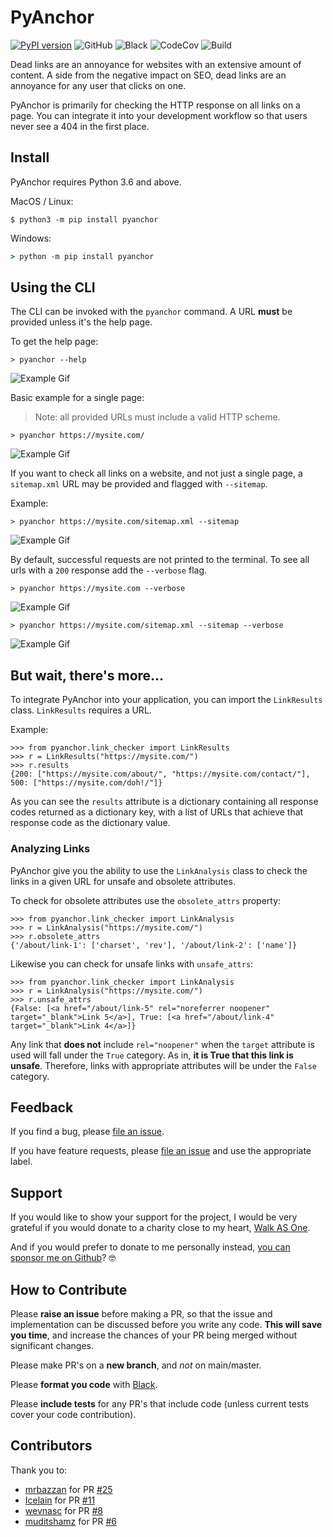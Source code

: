 # PyAnchor

[![PyPI version](https://badge.fury.io/py/pyanchor.svg)](https://badge.fury.io/py/pyanchor)
![GitHub](https://img.shields.io/github/license/endlesstrax/pyanchor)
![Black](https://img.shields.io/badge/code%20style-black-000000.svg)
![CodeCov](https://codecov.io/gh/EndlessTrax/pyanchor/branch/master/graph/badge.svg)
![Build](https://travis-ci.org/EndlessTrax/pyanchor.svg?branch=master)

Dead links are an annoyance for websites with an extensive amount of content. A side from the
negative impact on SEO, dead links are an annoyance for any user that clicks on one.

PyAnchor is primarily for checking the HTTP response on all links on a page. You can integrate it
into your development workflow so that users never see a 404 in the first place.

## Install

PyAnchor requires Python 3.6 and above.

MacOS / Linux:

```shell
$ python3 -m pip install pyanchor
```

Windows:

```cmd
> python -m pip install pyanchor
```

## Using the CLI

The CLI can be invoked with the `pyanchor` command. A URL **must** be provided unless it's the help page.

To get the help page:

```shell script
> pyanchor --help
```

![Example Gif](/assets/example-help.gif)

Basic example for a single page:
> Note: all provided URLs must include a valid HTTP scheme.

```shell
> pyanchor https://mysite.com/
```


![Example Gif](/assets/example-single-page.gif)


If you want to check all links on a website, and not just a single page, a `sitemap.xml` URL may be
provided and flagged with `--sitemap`.

Example:

```shell script
> pyanchor https://mysite.com/sitemap.xml --sitemap
```

![Example Gif](/assets/example-sitemap.gif)

By default, successful requests are not printed to the terminal. To see all urls with a `200`
response add the `--verbose` flag.

```shell script
> pyanchor https://mysite.com --verbose
```
![Example Gif](/assets/example-single-page-verbose.gif)

```shell script
> pyanchor https://mysite.com/sitemap.xml --sitemap --verbose
```

![Example Gif](/assets/example-sitemap-verbose.gif)

## But wait, there's more...

To integrate PyAnchor into your application, you can import the `LinkResults` class. `LinkResults`
requires a URL.

Example:

```
>>> from pyanchor.link_checker import LinkResults
>>> r = LinkResults("https://mysite.com/")
>>> r.results
{200: ["https://mysite.com/about/", "https://mysite.com/contact/"], 500: ["https://mysite.com/doh!/"]}
```

As you can see the `results` attribute is a dictionary containing all response codes returned as a
dictionary key, with a list of URLs that achieve that response code as the dictionary value.

### Analyzing Links

PyAnchor give you the ability to use the `LinkAnalysis` class to check the links in a given URL for unsafe and obsolete attributes.

To check for obsolete attributes use the `obsolete_attrs` property:

```
>>> from pyanchor.link_checker import LinkAnalysis
>>> r = LinkAnalysis("https://mysite.com/")
>>> r.obsolete_attrs
{'/about/link-1': ['charset', 'rev'], '/about/link-2': ['name']}
```

Likewise you can check for unsafe links with `unsafe_attrs`:

```
>>> from pyanchor.link_checker import LinkAnalysis
>>> r = LinkAnalysis("https://mysite.com/")
>>> r.unsafe_attrs
{False: [<a href="/about/link-5" rel="noreferrer noopener" target="_blank">Link 5</a>], True: [<a href="/about/link-4" target="_blank">Link 4</a>]}
```


Any link that **does not** include `rel="noopener"` when the `target` attribute is used will fall under the `True` category. As in, **it is True that this link is unsafe**. Therefore, links with appropriate attributes will be under the `False` category.

## Feedback

If you find a bug, please [file an issue](https://github.com/EndlessTrax/pyanchor/issues).

If you have feature requests, please [file an issue](https://github.com/EndlessTrax/pyanchor/issues)
and use the appropriate label.

## Support

If you would like to show your support for the project, I would be very grateful if you would donate
to a charity close to my heart, [Walk AS One](https://walkasone.org/donate/).

And if you would prefer to donate to me personally instead,
[you can sponsor me on Github](https://github.com/sponsors/EndlessTrax)? 🤓


## How to Contribute

Please **raise an issue** before making a PR, so that the issue and implementation can be discussed before you write any code. **This will save you time**, and increase the chances of your PR being merged without significant changes. 

Please make PR's on a **new branch**, and _not_ on main/master. 

Please **format you code** with [Black](https://pypi.org/project/black/).

Please **include tests** for any PR's that include code (unless current tests cover your code contribution).



## Contributors

Thank you to:

- [mrbazzan](https://github.com/mrbazzan) for PR [#25](https://github.com/EndlessTrax/pyanchor/pull/25)
- [Icelain](https://github.com/Icelain) for PR [#11](https://github.com/EndlessTrax/pyanchor/pull/11)
- [wevnasc](https://github.com/wevnasc) for PR [#8](https://github.com/EndlessTrax/pyanchor/pull/8)
- [muditshamz](https://github.com/muditshamz) for PR [#6](https://github.com/EndlessTrax/pyanchor/pull/6)
  